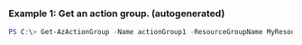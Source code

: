 ### Example 1: Get an action group. (autogenerated)
```powershell
PS C:\> Get-AzActionGroup -Name actionGroup1 -ResourceGroupName MyResourceGroup
```


